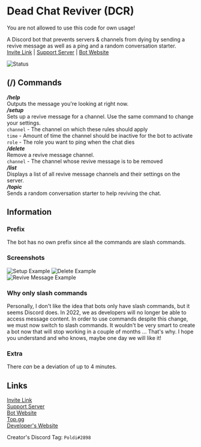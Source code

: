 # Dead Chat Reviver (DCR)

You are not allowed to use this code for own usage!

A Discord bot that prevents servers & channels from dying by sending a revive message as well as a ping and a random conversation starter.  
[Invite Link](https://discord.com/oauth2/authorize?client_id=887293151998529576&scope=bot%20applications.commands&permissions=478208 "discord.com") | [Support Server](https://discord.gg/6UXNC9b6Ue "discord.com") | [Bot Website](https://dcr.poldisweb.de)  

![Status](https://discord.c99.nl/widget/theme-4/887293151998529576.png)  
## (/) Commands  
_**/help**_  
Outputs the message you're looking at right now.  
_**/setup**_  
Sets up a revive message for a channel. Use the same command to change your settings.  
`channel` - The channel on which these rules should apply  
`time` - Amount of time the channel should be inactive for the bot to activate  
`role` - The role you want to ping when the chat dies  
_**/delete**_  
Remove a revive message channel.  
`channel` - The channel whose revive message is to be removed  
_**/list**_  
Displays a list of all revive message channels and their settings on the server.  
_**/topic**_  
Sends a random conversation starter to help reviving the chat.  

## Information  
### Prefix  
The bot has no own prefix since all the commands are slash commands.  

### Screenshots  
![Setup Example](https://i.ibb.co/7vpgSqM/setup.png "Setup Example")
![Delete Example](https://i.ibb.co/fXj6yzP/delete.png "Delete Example")  
![Revive Message Example](https://i.ibb.co/SRZymrm/image.png "Revive Message Example")  

### Why only slash commands  
Personally, I don't like the idea that bots only have slash commands, but it seems Discord does. In 2022, we as developers will no longer be able to access message content. In order to use commands despite this change, we must now switch to slash commands. It wouldn't be very smart to create a bot now that will stop working in a couple of months ... That's why. I hope you understand and who knows, maybe one day we will like it!  

### Extra  
There *can* be a deviation of up to 4 minutes.  

## Links  
[Invite Link](https://discord.com/oauth2/authorize?client_id=887293151998529576&scope=bot%20applications.commands&permissions=478208 "discord.com")  
[Support Server](https://discord.gg/6UXNC9b6Ue "discord.com")  
[Bot Website](https://dcr.poldisweb.de)  
[Top.gg](https://top.gg/bot/887293151998529576 "top.gg")  
[Developer's Website](https://poldisweb.de "poldisweb.de")  

Creator's Discord Tag: `Poldi#2898`  